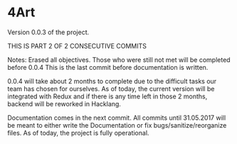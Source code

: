 <h1>4Art</h1>

<p>Version 0.0.3 of the project.

THIS IS PART 2 OF 2 CONSECUTIVE COMMITS

Notes: Erased all objectives. Those who were still not met will be completed before 0.0.4
This is the last commit before documentation is written.

0.0.4 will take about 2 months to complete due to the difficult tasks our team has chosen
for ourselves. As of today, the current version will be integrated with Redux and if there
is any time left in those 2 months, backend will be reworked in Hacklang.

Documentation comes in the next commit. All commits until 31.05.2017 will be meant to either
write the Documentation or fix bugs/sanitize/reorganize files.
As of today, the project is fully operational.
</p>
